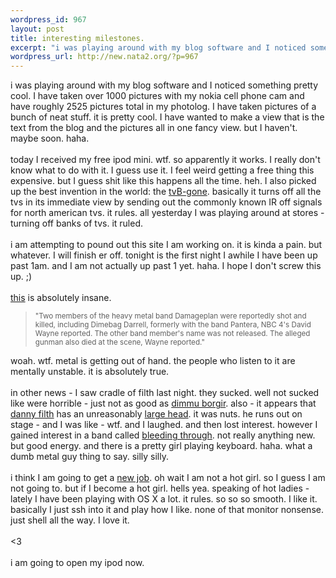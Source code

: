 ```yaml
--- 
wordpress_id: 967
layout: post
title: interesting milestones.
excerpt: "i was playing around with my blog software and I noticed something pretty cool. I have taken over 1000 pictures with my nokia cell phone cam and have roughly 2525 pictures total in my photolog. I have taken pictures of a bunch of neat stuff. it is pretty cool. I have wanted to make a view that is the text from the blog and the pictures all in one fancy view. but I haven't. maybe soon. haha. "
wordpress_url: http://new.nata2.org/?p=967
---
```

i was playing around with my blog software and I noticed something pretty cool. I have taken over 1000 pictures with my nokia cell phone cam and have roughly 2525 pictures total in my photolog. I have taken pictures of a bunch of neat stuff. it is pretty cool. I have wanted to make a view that is the text from the blog and the pictures all in one fancy view. but I haven't. maybe soon. haha. <br/><br/>today I received my free ipod mini. wtf. so apparently it works. I really don't know what to do with it. I guess use it. I feel weird getting a free thing this expensive. but I guess shit like this happens all the time. heh. I also picked up the best invention in the world: the <a href="http://nata2.info/pictures/misc/phone_camera/nokia_6600/081220042347/Nokia6600(029).jpg">tvB-gone</a>. basically it turns off all the tvs in its immediate view by sending out the commonly known IR off signals for north american tvs. it rules. all yesterday I was playing around at stores - turning off banks of tvs. it ruled. <br/><br/>i am attempting to pound out this site I am working on. it is kinda a pain. but whatever. I will finish er off. tonight is the first night I awhile I have been up past 1am. and I am not actually up past 1 yet. haha. I hope I don't screw this up. ;)<br/><br/><a href="http://www.nbc4i.com/news/3983630/detail.html">this</a> is absolutely insane. <blockquote><small>"Two members of the heavy metal band Damageplan were reportedly shot and killed, including Dimebag Darrell, formerly with the band Pantera, NBC 4's David Wayne reported. The other band member's name was not released. The alleged gunman also died at the scene, Wayne reported."</small></blockquote>

woah. wtf. metal is getting out of hand. the people who listen to it are mentally unstable. it is absolutely true. <br/><br/>in other news - I saw cradle of filth last night. they sucked. well not sucked like were horrible - just not as good as <a href="http://www.the-gothicworld.de/cdreviews/09-2003/dimmu-borgir.jpg">dimmu borgir</a>. also - it appears that <a href="http://cof.rockmetal.art.pl/images/galeria/1.jpg">danny filth</a> has an unreasonably <a href="http://cof.rockmetal.art.pl/images/galeria/13.jpg">large head</a>. it was nuts. he runs out on stage - and I was like - wtf. and I laughed. and then lost interest. however I gained interest in a band called <a href="http://www.trustkill.com/multimedia/videos/bleeding_hail.html">bleeding through</a>. not really anything new. but good energy. and there is a pretty girl playing keyboard. haha. what a dumb metal guy thing to say. silly silly. 
<br/><br/>i think I am going to get a <a href="http://www.stripper-faq.org/">new job</a>. oh wait I am not a hot girl. so I guess I am not going to. but if I become a hot girl. hells yea. speaking of hot ladies - lately I have been playing with OS X a lot. it rules. so so so smooth. I like it. basically I just ssh into it and play how I like. none of that monitor nonsense. just shell all the way. I love it. <br/><br/><3<br/><br/>i am going to open my ipod now. 
